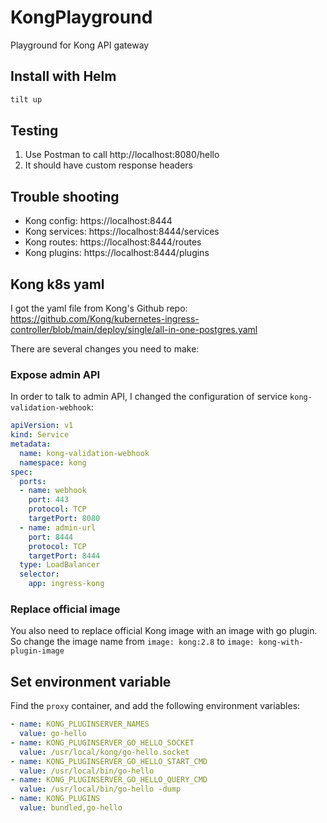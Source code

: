 # KongPlayground
Playground for Kong API gateway

## Install with Helm
```bash
tilt up
```

## Testing
1. Use Postman to call http://localhost:8080/hello
2. It should have custom response headers

## Trouble shooting
- Kong config: https://localhost:8444
- Kong services: https://localhost:8444/services
- Kong routes: https://localhost:8444/routes
- Kong plugins: https://localhost:8444/plugins

## Kong k8s yaml
I got the yaml file from Kong's Github repo: https://github.com/Kong/kubernetes-ingress-controller/blob/main/deploy/single/all-in-one-postgres.yaml

There are several changes you need to make:

### Expose admin API
In order to talk to admin API, I changed the configuration of service `kong-validation-webhook`:
```yaml
apiVersion: v1
kind: Service
metadata:
  name: kong-validation-webhook
  namespace: kong
spec:
  ports:
  - name: webhook
    port: 443
    protocol: TCP
    targetPort: 8080
  - name: admin-url
    port: 8444
    protocol: TCP
    targetPort: 8444
  type: LoadBalancer
  selector:
    app: ingress-kong
```

### Replace official image
You also need to replace official Kong image with an image with go plugin. So change the image name from `image: kong:2.8` to `image: kong-with-plugin-image`

## Set environment variable
Find the `proxy` container, and add the following environment variables:
```yaml
- name: KONG_PLUGINSERVER_NAMES
  value: go-hello
- name: KONG_PLUGINSERVER_GO_HELLO_SOCKET
  value: /usr/local/kong/go-hello.socket
- name: KONG_PLUGINSERVER_GO_HELLO_START_CMD
  value: /usr/local/bin/go-hello
- name: KONG_PLUGINSERVER_GO_HELLO_QUERY_CMD
  value: /usr/local/bin/go-hello -dump
- name: KONG_PLUGINS
  value: bundled,go-hello
```
